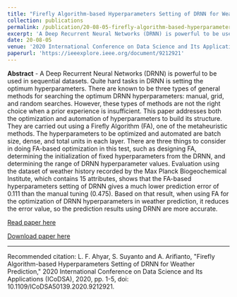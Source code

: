 ```yaml
---
title: "Firefly Algorithm-based Hyperparameters Setting of DRNN for Weather Prediction, "
collection: publications
permalink: /publication/20-08-05-firefly-algorithm-based-hyperparameters-setting-of-drnn-for-weather-prediction,-
excerpt: 'A Deep Recurrent Neural Networks (DRNN) is powerful to be used in sequential datasets. Quite hard tasks in DRNN is setting the optimum hyperparameters. There are known to be three types of general methods for searching the optimum DRNN hyperparameters: manual, grid, and random searches. However, the ...'
date: 20-08-05
venue: '2020 International Conference on Data Science and Its Applications (ICoDSA)'
paperurl: 'https://ieeexplore.ieee.org/document/9212921'
---
```

<b>Abstract</b> - 
A Deep Recurrent Neural Networks (DRNN) is powerful to be used in sequential datasets. Quite hard tasks in DRNN is setting the optimum hyperparameters. There are known to be three types of general methods for searching the optimum DRNN hyperparameters: manual, grid, and random searches. However, these types of methods are not the right choice when a prior experience is insufficient. This paper addresses both the optimization and automation of hyperparameters to build its structure. They are carried out using a Firefly Algorithm (FA), one of the metaheuristic methods. The hyperparameters to be optimized and automated are batch size, dense, and total units in each layer. There are three things to consider in doing FA-based optimization in this test, such as designing FA, determining the initialization of fixed hyperparameters from the DRNN, and determining the range of DRNN hyperparameter values. Evaluation using the dataset of weather history recorded by the Max Planck Biogeochemical Institute, which contains 15 attributes, shows that the FA-based hyperparameters setting of DRNN gives a much lower prediction error of 0.111 than the manual tuning (0.475). Based on that result, when using FA for the optimization of DRNN hyperparameters in weather prediction, it reduces the error value, so the prediction results using DRNN are more accurate.

[Read paper here](https://ieeexplore.ieee.org/document/9212921)

[Download paper here](https://drive.google.com/file/d/1JvKNaxlUlQiaTkmkaxnKpXK5BuXj6A1v/view)

<hr>

Recommended citation: L. F. Ahyar, S. Suyanto and A. Arifianto, "Firefly Algorithm-based Hyperparameters Setting of DRNN for Weather Prediction," 2020 International Conference on Data Science and Its Applications (ICoDSA), 2020, pp. 1-5, doi: 10.1109/ICoDSA50139.2020.9212921.